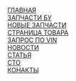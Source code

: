 [ГЛАВНАЯ](https://pureweb-creator.github.io/scania/)\
[ЗАПЧАСТИ БУ](https://pureweb-creator.github.io/scania/used-parts.html)\
[НОВЫЕ ЗАПЧАСТИ](https://pureweb-creator.github.io/scania/new-parts.html)\
[СТРАНИЦА ТОВАРА](https://pureweb-creator.github.io/scania/product-card.html)\
[ЗАПРОС ПО VIN](https://pureweb-creator.github.io/scania/vin.html)\
[НОВОСТИ](https://pureweb-creator.github.io/scania/news.html)\
[СТАТЬЯ](https://pureweb-creator.github.io/scania/article.html)\
[СТО](https://pureweb-creator.github.io/scania/sto.html)\
[КОНАКТЫ](https://pureweb-creator.github.io/scania/contacts.html)

